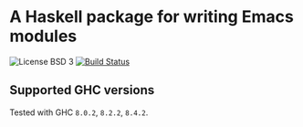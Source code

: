 # A Haskell package for writing Emacs modules #

![License BSD 3][badge-license]
[![Build Status][badge-travis]](https://travis-ci.org/sergv/emacs-module)

## Supported GHC versions ##

Tested with GHC `8.0.2`, `8.2.2`, `8.4.2`.

[badge-license]: https://img.shields.io/badge/license-BSD_3-green.svg?dummy
[badge-travis]: https://travis-ci.org/sergv/emacs-module.svg?branch=master
